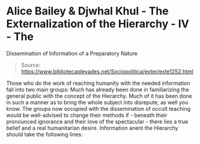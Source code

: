 # Alice Bailey & Djwhal Khul - The Externalization of the Hierarchy - IV - The
Dissemination of Information of a Preparatory Nature

> Source: https://www.bibliotecapleyades.net/Sociopolitica/exter/exte1252.html

Those who do the work of reaching humanity with the needed information fall into two main groups:
Much has already been done in familiarizing the general public with the concept of the Hierarchy. Much of it has been done in such a manner as to bring the whole subject into disrepute, as well you know. The groups now occupied with the dissemination of occult teaching would be well-advised to change their methods if - beneath their pronounced ignorance and their love of the spectacular - there lies a true belief and a real humanitarian desire. Information anent the Hierarchy should take the following lines:
